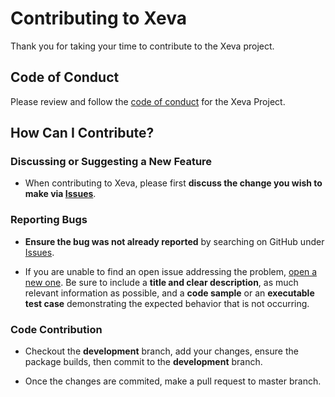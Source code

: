# Contributing to Xeva

Thank you for taking your time to contribute to the Xeva project.

## Code of Conduct

Please review and follow the [code of conduct](https://github.com/bhklab/Xeva/blob/master/CODE_OF_CONDUCT.md) for the Xeva Project.

## How Can I Contribute?

### Discussing or Suggesting a New Feature

* When contributing to Xeva, please first **discuss the change you wish to make via [Issues](https://github.com/Xeva/issues)**.

### Reporting Bugs

* **Ensure the bug was not already reported** by searching on GitHub under [Issues](https://github.com/Xeva/issues).

* If you are unable to find an open issue addressing the problem, [open a new one](https://github.com/bhklab/Xeva/issues/new). Be sure to include a **title and clear description**, as much relevant information as possible, and a **code sample** or an **executable test case** demonstrating the expected behavior that is not occurring.

### Code Contribution

* Checkout the **development** branch, add your changes, ensure the package builds, then commit to the **development** branch.

* Once the changes are commited, make a pull request to master branch.

